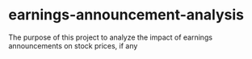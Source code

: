 # earnings-announcement-analysis
The purpose of this project to analyze the impact of earnings announcements on stock prices, if any
